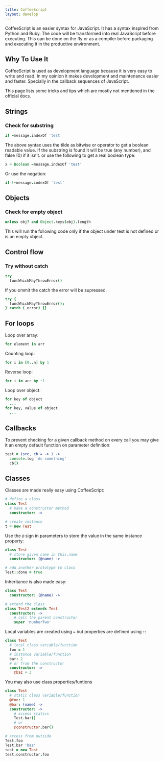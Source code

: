```yaml
---
title: CoffeeScript
layout: develop
---
```


CoffeeScript is an easier syntax for JavaScript. It has a syntax inspired from Python
and Ruby. The code will be transformed into real JavaScript before executing. This
can be done on the fly or as a compiler before packaging and executing it in the
productive environment.


Why To Use It
-------------------------------------------------

CoffeeScript is used as development language because it is very easy to write
and read. In my opinion it makes development and maintenance easier and faster.
Specially in the callback sequences of JavaScript.

This page lists some tricks and tips which are mostly not mentioned in the
official docs.


Strings
-------------------------------------------------

### Check for substring

``` coffee
if ~message.indexOf 'test'
```

The above syntax uses the tilde as bitwise or operator to get a boolean
readable value. If the substring is found it will be true (any number), and
false (0) if it isn’t. or use the following to get a real boolean type:

``` coffee
x = Boolean ~message.indexOf 'test'
```

Or use the negation:

``` coffee
if !~message.indexOf 'test'
```


Objects
-------------------------------------------------

### Check for empty object

``` coffee
unless obj? and Object.keys(obj).length
```

This will run the following code only if the object under test is not defined
or is an empty object.


Control flow
-------------------------------------------------

### Try without catch

``` coffee
try
  funcWhichMayThrowError()
```

If you ommit the catch the error will be supressed.

``` coffee
try {
  funcWhichMayThrowError();
} catch (_error) {}
```


For loops
-------------------------------------------------

Loop over array:

``` coffee
for element in arr
```

Counting loop:

``` coffee
for i in [0..n] by 1
```

Reverse loop:

``` coffee
for i in arr by -1
```

Loop over object:

``` coffee
for key of object
  ...
for key, value of object
  ...
```


Callbacks
-------------------------------------------------

To prevent checking for a given callback method on every call you may give it
an empty default function on parameter definition:

``` coffee
test = (src, cb = -> ) ->
  console.log 'do something'
  cb()
```


Classes
-------------------------------------------------

Classes are made really easy using CoffeeScript:

``` coffee
# define a class
class Test
  # make a constructor method
  constructor: ->

# create instance
t = new Test
```

Use the `@` sign in parameters to store the value in the same instance property:

``` coffee
class Test
  # store given name in this.name
  constructor: (@name) ->

# add another prototype to class
Test::done = true
```

Inheritance is also made easy:

``` coffee
class Test
  constructor: (@name) ->

# extend the class
class Test2 extends Test
  constructor: ->
    # call the parent constructor
    super 'numberTwo'
```

Local variables are created using `=` but properties are defined using `:`:

``` coffee
class Test
  # local class variable/function
  foo = 1
  # instance variable/function
  bar: 2
  # or from the constructor
  constructor: ->
    @baz = 3
```

You may also use class properties/funtions

``` coffee
class Test
  # static class variable/function
  @foo: 1
  @bar: (name) ->
  constructor: ->
    # access statics
    Test.bar()
    # or
    @constructor.bar()

# access from outside
Test.foo
Test.bar 'baz'
test = new Test
test.constructor.foo
```
